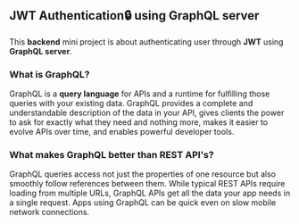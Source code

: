 ##  **JWT Authentication🔒️ using GraphQL server**

This **backend** mini project is about authenticating user through **JWT** using **GraphQL server**.


### **What is GraphQL?**
GraphQL is a **query language** for APIs and a runtime for fulfilling those queries with your existing data. GraphQL provides a complete and understandable description of the data in your API, gives clients the power to ask for exactly what they need and nothing more, makes it easier to evolve APIs over time, and enables powerful developer tools.

### **What makes GraphQL better than REST API's?**
GraphQL queries access not just the properties of one resource but also smoothly follow references between them. While typical REST APIs require loading from multiple URLs, GraphQL APIs get all the data your app needs in a single request. Apps using GraphQL can be quick even on slow mobile network connections.
